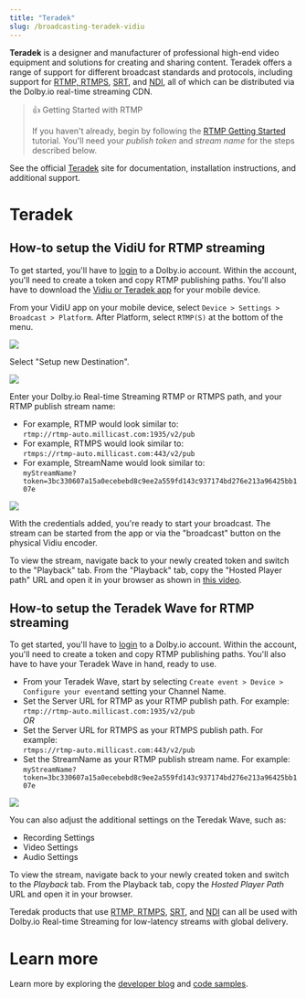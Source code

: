 ```yaml
---
title: "Teradek"
slug: /broadcasting-teradek-vidiu
---
```

**Teradek** is a designer and manufacturer of professional high-end video equipment and solutions for creating and sharing content. Teradek offers a range of support for different broadcast standards and protocols, including support for [RTMP, RTMPS](/millicast/broadcast/using-rtmp-and-rtmps.md), [SRT](/millicast/broadcast/using-srt.md), and [NDI](/millicast/broadcast/using-ndi.md), all of which can be distributed via the Dolby.io real-time streaming CDN.

> 👍 Getting Started with RTMP
> 
> If you haven't already, begin by following the [RTMP Getting Started](/millicast/broadcast/using-rtmp-and-rtmps.md) tutorial. You'll need your _publish token_ and _stream name_ for the steps described below.

See the official [Teradek](https://teradek.com/) site for documentation, installation instructions, and additional support.

# Teradek

## How-to setup the VidiU for RTMP streaming

To get started, you'll have to [login](https://dashboard.dolby.io/signup) to a Dolby.io account. Within the account, you'll need to create a token and copy RTMP publishing paths. You'll also have to download the [Vidiu or Teradek app](https://teradek.com/pages/vidiu-x) for your mobile device.

From your VidiU app on your mobile device, select `Device > Settings > Broadcast > Platform`. After Platform, select `RTMP(S)` at the bottom of the menu. 


![](/img/millicast/0a7f149-vidiu1.png)



Select "Setup new Destination".


![](/img/millicast/094b7e2-vidiu2.png)



Enter your Dolby.io Real-time Streaming RTMP or RTMPS path, and your RTMP publish stream name:

- For example, RTMP would look similar to:  
  `rtmp://rtmp-auto.millicast.com:1935/v2/pub`
- For example, RTMPS would look similar to:  
  `rtmps://rtmp-auto.millicast.com:443/v2/pub`
- For example, StreamName would look similar to:  
  `myStreamName?token=3bc330607a15a0ecebebd8c9ee2a559fd143c937174bd276e213a96425bb107e`


![](/img/millicast/5fab6f1-vidiu3.png)



With the credentials added, you're ready to start your broadcast. The stream can be started from the app or via the "broadcast" button on the physical Vidiu encoder.

 To view the stream, navigate back to your newly created token and switch to the "Playback" tab. From the "Playback" tab, copy the "Hosted Player path" URL and open it in your browser as shown in [this video](https://www.youtube.com/watch?v=GRLIT_Xii3M). 

## How-to setup the Teradek Wave for RTMP streaming

To get started, you'll have to [login](https://dashboard.dolby.io/signup) to a Dolby.io account. Within the account, you'll need to create a token and copy RTMP publishing paths. You'll also have to have your Teradek Wave in hand, ready to use.

- From your Teradek Wave, start by selecting `Create event > Device > Configure your event`and setting your Channel Name.
- Set the Server URL for RTMP as your RTMP publish path. For example:  
  `rtmp://rtmp-auto.millicast.com:1935/v2/pub`  
  _OR_
- Set the Server URL for RTMPS as your RTMPS publish path. For example:  
  `rtmps://rtmp-auto.millicast.com:443/v2/pub`
- Set the StreamName as your RTMP publish stream name. For example:  
  `myStreamName?token=3bc330607a15a0ecebebd8c9ee2a559fd143c937174bd276e213a96425bb107e`


![](/img/millicast/18e114a-Teradek_wave.jpg)



You can also adjust the additional settings on the Teredak Wave, such as:

- Recording Settings
- Video Settings
- Audio Settings 

To view the stream, navigate back to your newly created token and switch to the _Playback_ tab. From the Playback tab, copy the _Hosted Player Path_ URL and open it in your browser.

Teredak products that use [RTMP, RTMPS](/millicast/broadcast/using-rtmp-and-rtmps.md), [SRT](/millicast/broadcast/using-srt.md), and [NDI](/millicast/broadcast/using-ndi.md) can all be used with Dolby.io Real-time Streaming for low-latency streams with global delivery.

# Learn more

Learn more by exploring the [developer blog](https://dolby.io/blog/tag/broadcast/) and [code samples](https://github.com/orgs/dolbyio-samples/repositories?q=broadcast).





